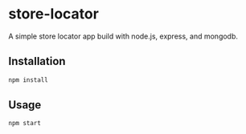 # store-locator

A simple store locator app build with node.js, express, and mongodb.

## Installation

```bash
npm install
```

## Usage

```bash
npm start
```
